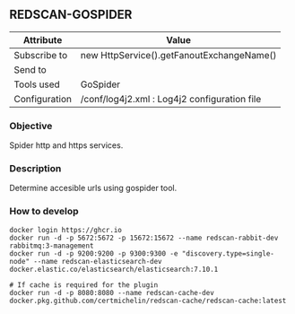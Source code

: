 ## REDSCAN-GOSPIDER

| Attribute     | Value                                        |
| ------------- | -------------------------------------------- |
| Subscribe to  | new HttpService().getFanoutExchangeName()    |
| Send to       |                                              |
| Tools used    | GoSpider                                     |
| Configuration | /conf/log4j2.xml : Log4j2 configuration file |

### Objective

Spider http and https services.

### Description

Determine accesible urls using gospider tool.

### How to develop

```
docker login https://ghcr.io
docker run -d -p 5672:5672 -p 15672:15672 --name redscan-rabbit-dev rabbitmq:3-management
docker run -d -p 9200:9200 -p 9300:9300 -e "discovery.type=single-node" --name redscan-elasticsearch-dev docker.elastic.co/elasticsearch/elasticsearch:7.10.1

# If cache is required for the plugin
docker run -d -p 8080:8080 --name redscan-cache-dev docker.pkg.github.com/certmichelin/redscan-cache/redscan-cache:latest
```